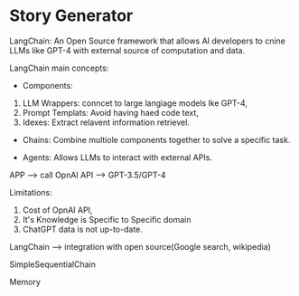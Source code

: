 # Story Generator 

LangChain:
An Open Source framework that allows AI developers to cnine LLMs like GPT-4
with external source of computation and data.

LangChain main concepts:
*  Components:
1. LLM Wrappers: conncet to large langiage models lke GPT-4,
2. Prompt Templats: Avoid having haed code text,
3. Idexes: Extract relavent information retrievel.

*  Chains:
Combine multiole components together to solve a specific task.

*  Agents:
Allows LLMs to interact with external APIs.



APP --> call OpnAI API --> GPT-3.5/GPT-4 



Limitations:
1. Cost of OpnAI API,
2. It's Knowledge is Specific to Specific domain
3. ChatGPT data is not up-to-date.

LangChain --> integration with open source(Google search, wikipedia)

SimpleSequentialChain <br>

Memory

